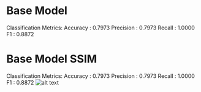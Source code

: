 # Base Model
Classification Metrics:
Accuracy  : 0.7973
Precision : 0.7973
Recall    : 1.0000
F1        : 0.8872



# Base Model SSIM
Classification Metrics:
Accuracy  : 0.7973
Precision : 0.7973
Recall    : 1.0000
F1        : 0.8872
![alt text](base:model_SSIM.png)